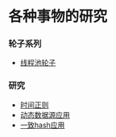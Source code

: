 # 各种事物的研究

### 轮子系列
- [线程池轮子](https://github.com/chentiefeng/anything-lab/blob/master/src/main/java/me/ctf/lab/wheel/threadpool/WheelThreadPool.java)

### 研究
- [时间正则](https://github.com/chentiefeng/anything-lab/blob/master/src/main/java/me/ctf/lab/datetimeregex/DateTimeRegex.java)
- [动态数据源应用](https://github.com/chentiefeng/anything-lab/blob/master/src/main/java/me/ctf/lab/dynamicdatasource)
- [一致hash应用](https://github.com/chentiefeng/anything-lab/blob/master/src/main/java/me/ctf/lab/consistenthash/SubTableRoutingConsistentHashTest.java)